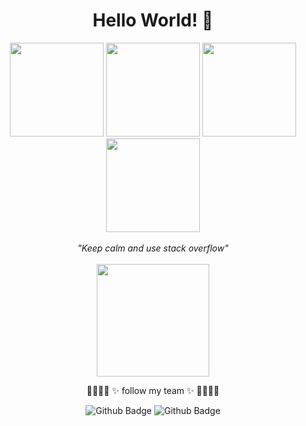 <div align="center">

  # Hello World! 👋 
  <img src="https://thumbs.gfycat.com/ImportantDesertedDavidstiger-max-1mb.gif" height="150" />
  <img src="https://64.media.tumblr.com/67954a9a19908e0b06fe08b963ae79cc/tumblr_ov273eSgNd1r2pp2to1_400.gifv" height="150" />
  <img src="https://68.media.tumblr.com/a3fd2363d4983d2ecad7fcd3fc495cdb/tumblr_nzvdibMPH81qkejxno1_250.gif" height="150" />
  <img src="http://giphygifs.s3.amazonaws.com/media/7kn27lnYSAE9O/giphy.gif" height="150" />
  <br><br>
  <i>"Keep calm and use stack overflow"</i>
  <br><br>
  <img src="https://c.tenor.com/p_YWrWeyHMkAAAAC/beaker-muppet.gif" height="180" />
  <p>🌹🌼🌷🌻  ✨ follow my team ✨  🌹🌼🌷🌻</p>  
  
  ![Github Badge](https://img.shields.io/badge/-@GiZambanini-24292e?style=flat&logo=Github&logoColor=white&link=https://github.com/gi-m-zambanini)
  ![Github Badge](https://img.shields.io/badge/-@Isabela-24292e?style=flat&logo=Github&logoColor=white&link=https://github.com/Isabela-CP)
  
  
</div>



<!---### Last Work: [click here😉](https://milofi.netlify.app/)
https://tenor.com/view/chis-sweet-home-cat-keyboard-typing-anime-gif-7358454

milenafs/milenafs is a ✨ special ✨ repository because its `README.md` (this file) appears on your GitHub profile.
You can click the Preview link to take a look at your changes.
--->
